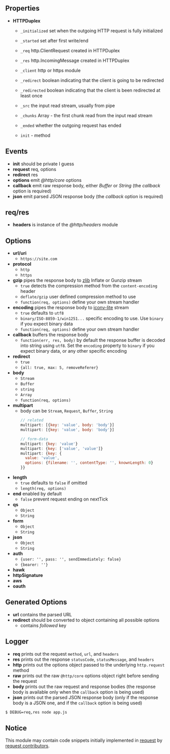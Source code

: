 
## Properties

- **HTTPDuplex**
  - `_initialized` set when the outgoing HTTP request is fully initialized
  - `_started` set after first write/end

  - `_req` http.ClientRequest created in HTTPDuplex
  - `_res` http.IncomingMessage created in HTTPDuplex
  - `_client` http or https module

  - `_redirect` boolean indicating that the client is going to be redirected
  - `_redirected` boolean indicating that the client is been redirected at least once
  - `_src` the input read stream, usually from pipe
  - `_chunks` Array - the first chunk read from the input read stream
  - `_ended` whether the outgoing request has ended

  - `init` - method

## Events

- **init** should be private I guess
- **request** req, options
- **redirect** res
- **options** emit *@http/core* options
- **callback** emit raw response body, either *Buffer* or *String* (the *callback* option is required)
- **json** emit parsed JSON response body (the *callback* option is required)

## req/res

- **headers** is instance of the *@http/headers* module


## Options

- **url/uri**
  - `https://site.com`
- **protocol**
  - `http`
  - `https`
- **gzip** pipes the response body to [zlib][zlib] Inflate or Gunzip stream
  - `true` detects the compression method from the `content-encoding` header
  - `deflate/gzip` user defined compression method to use
  - `function(req, options)` define your own stream handler
- **encoding** pipes the response body to [iconv-lite][iconv-lite] stream
  - `true` defaults to `utf8`
  - `binary/ISO-8859-1/win1251...` specific encoding to use. Use `binary` if you expect binary data
  - `function(req, options)` define your own stream handler
- **callback** buffers the response body
  - `function(err, res, body)` by default the response buffer is decoded into string using `utf8`. Set the `encoding` property to `binary` if you expect binary data, or any other specific encoding
- **redirect**
  - `true`
  - `{all: true, max: 5, removeReferer}`
- **body**
  - `Stream`
  - `Buffer`
  - `string`
  - `Array`
  - `function(req, options)`
- **multipart**
  - body can be `Stream`, `Request`, `Buffer`, `String`
    ```js
    // related
    multipart: [{key: 'value', body: 'body'}]
    multipart: [{key: 'value', body: 'body'}]

    // form-data
    multipart: {key: 'value'}
    multipart: {key: ['value', 'value']}
    multipart: {key: {
      value: 'value',
      options: {filename: '', contentType: '', knownLength: 0}
    }}
    ```
- **length**
  - `true` defaults to `false` if omitted
  - `length(req, options)`
- **end** enabled by default
  - `false` prevent request ending on nextTick
- **qs**
  - `Object`
  - `String`
- **form**
  - `Object`
  - `String`
- **json**
  - `Object`
  - `String`
- **auth**
  - `{user: '', pass: '', sendImmediately: false}`
  - `{bearer: ''}`
- **hawk**
- **httpSignature**
- **aws**
- **oauth**


## Generated Options

- **url** contains the parsed URL
- **redirect** should be converted to object containing all possible options
  - contains *followed* key


## Logger

- **req** prints out the request `method`, `url`, and `headers`
- **res** prints out the response `statusCode`, `statusMessage`, and `headers`
- **http** prints out the options object passed to the underlying `http.request` method
- **raw** prints out the raw `@http/core` options object right before sending the request
- **body** prints out the raw request and response bodies (the response body is available only when the `callback` option is being used)
- **json** prints out the parsed JSON response body (only if the response body is a JSON one, and if the `callback` option is being used)

```bash
$ DEBUG=req,res node app.js
```


## Notice

This module may contain code snippets initially implemented in [request][request] by [request contributors][request-contributors].


  [request]: https://github.com/request/request
  [request-contributors]: https://github.com/request/request/graphs/contributors

  [iconv-lite]: https://www.npmjs.com/package/iconv-lite
  [zlib]: https://iojs.org/api/zlib.html
